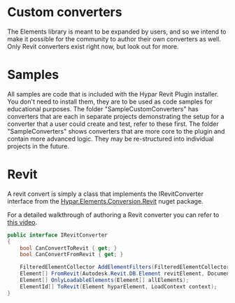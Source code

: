 # Custom converters
The Elements library is meant to be expanded by users, and so we intend to make it possible for the community to author their own converters as well.  Only Revit converters exist right now, but look out for more.

# Samples
All samples are code that is included with the Hypar Revit Plugin installer.  You don't need to install them, they are to be used as code samples for educational purposes.
The folder "SampleCustomConverters" has converters that are each in separate projects demonstrating the setup for a converter that a user could create and test, refer to these first.
The folder "SampleConverters" shows converters that are more core to the plugin and contain more advanced logic.  They may be re-structured into individual projects in the future.

# Revit
A revit convert is simply a class that implements the IRevitConverter interface from the [Hypar.Elements.Conversion.Revit](https://www.nuget.org/packages/Hypar.Elements.Conversion.Revit/) nuget package.

For a detailed walkthrough of authoring a Revit converter you can refer to [this video](https://youtu.be/si__iV6oJKw).

```C#
public interface IRevitConverter
{
    bool CanConvertToRevit { get; }
    bool CanConvertFromRevit { get; }

    FilteredElementCollector AddElementFilters(FilteredElementCollector collector);
    Element[] FromRevit(Autodesk.Revit.DB.Element revitElement, Document document);
    Element[] OnlyLoadableElements(Element[] allElements);
    ElementId[] ToRevit(Element hyparElement, LoadContext context);
}
```
